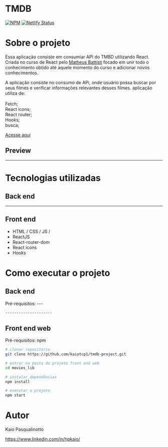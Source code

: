 # TMDB
[![NPM](https://img.shields.io/npm/l/react)](https://github.com/kaiotcp1/mini_blog/blob/main/license) 
[![Netlify Status](https://api.netlify.com/api/v1/badges/bd465bd8-89d0-4d45-b1cc-8c6fc10a234e/deploy-status)](https://app.netlify.com/sites/tmdb-kaio/deploys)

# Sobre o projeto

Essa aplicação consiste em consumiar API do TMBD utilizando React. Criada no curso de React pelo
[Matheus Battisti](https://www.udemy.com/course/react-do-zero-a-maestria-c-hooks-router-api-projetos/ "Curso udemy")
focado em unir todo o conhecimento obtido até aquele momento do curso e adicionar novos conhecimentos.

A aplicação consiste no consumo de APi, onde usuário possa buscar por seus filmes e verificar informações relevantes desses filmes.
aplicação utiliza de:<br><br>
Fetch; <br>
React icons;<br>
React router;<br>
Hooks;<br>
busca;

[Acesse aqui](https://tmdb-kaio.netlify.app "Curso udemy")



## Preview
-----------




# Tecnologias utilizadas
## Back end
-----
## Front end
- HTML / CSS / JS /
- ReactJS
- React-router-dom
- React icons
- Hooks

# Como executar o projeto

## Back end
Pré-requisitos: ---

```bash
---------------------
```

## Front end web
Pré-requisitos: npm 

```bash
# clonar repositório
git clone https://github.com/kaiotcp1/tmdb-project.git

# entrar na pasta do projeto front end web
cd movies_lib

# instalar dependências
npm install

# executar o projeto
npm start
```

# Autor

Kaio Pasqualinotto

https://www.linkedin.com/in/hpkaio/
